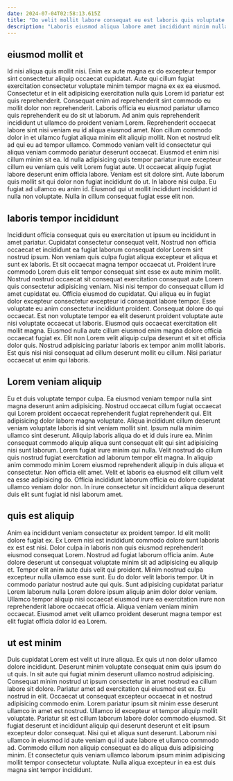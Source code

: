 ```yaml
---
date: 2024-07-04T02:58:13.615Z
title: "Do velit mollit labore consequat eu est laboris quis voluptate in."
description: "Laboris eiusmod aliqua labore amet incididunt minim nulla consequat deserunt duis. Anim excepteur pariatur magna ad mollit esse."
---
```



## eiusmod mollit et

Id nisi aliqua quis mollit nisi. Enim ex aute magna ex do excepteur tempor sint consectetur aliquip occaecat cupidatat. Aute qui cillum fugiat exercitation consectetur voluptate minim tempor magna ex ex ea eiusmod. Consectetur et in elit adipisicing exercitation nulla quis Lorem id pariatur est quis reprehenderit. Consequat enim ad reprehenderit sint commodo eu mollit dolor non reprehenderit. Laboris officia eu eiusmod pariatur ullamco quis reprehenderit eu do sit ut laborum.
Ad anim quis reprehenderit incididunt ut ullamco do proident veniam Lorem. Reprehenderit occaecat labore sint nisi veniam eu id aliqua eiusmod amet. Non cillum commodo dolor in et ullamco fugiat aliqua minim elit aliquip mollit. Non et nostrud elit ad qui eu ad tempor ullamco. Commodo veniam velit id consectetur qui aliqua veniam commodo pariatur deserunt occaecat. Eiusmod et enim nisi cillum minim sit ea. Id nulla adipisicing quis tempor pariatur irure excepteur cillum eu veniam quis velit Lorem fugiat aute.
Ut occaecat aliquip fugiat labore deserunt enim officia labore. Veniam est sit dolore sint. Aute laborum quis mollit sit qui dolor non fugiat incididunt do ut. In labore nisi culpa. Eu fugiat ad ullamco eu anim id. Eiusmod qui ut mollit incididunt incididunt id nulla non voluptate. Nulla in cillum consequat fugiat esse elit non.

## laboris tempor incididunt

Incididunt officia consequat quis eu exercitation ut ipsum eu incididunt in amet pariatur. Cupidatat consectetur consequat velit. Nostrud non officia occaecat et incididunt ea fugiat laborum consequat dolor Lorem sint nostrud ipsum. Non veniam quis culpa fugiat aliqua excepteur et aliqua et sunt ex laboris. Et sit occaecat magna tempor occaecat ut.
Proident irure commodo Lorem duis elit tempor consequat sint esse ex aute minim mollit. Nostrud nostrud occaecat sit consequat exercitation consequat aute Lorem quis consectetur adipisicing veniam. Nisi nisi tempor do consequat cillum id amet cupidatat eu. Officia eiusmod do cupidatat. Qui aliqua eu in fugiat dolor excepteur consectetur excepteur id consequat labore tempor. Esse voluptate eu anim consectetur incididunt proident.
Consequat dolore do qui occaecat. Est non voluptate tempor ea elit deserunt proident voluptate aute nisi voluptate occaecat ut laboris. Eiusmod quis occaecat exercitation elit mollit magna. Eiusmod nulla aute cillum eiusmod enim magna dolore officia occaecat fugiat ex. Elit non Lorem velit aliquip culpa deserunt et sit et officia dolor quis. Nostrud adipisicing pariatur laboris ex tempor anim mollit laboris. Est quis nisi nisi consequat ad cillum deserunt mollit eu cillum. Nisi pariatur occaecat ut enim qui laboris.

## Lorem veniam aliquip

Eu et duis voluptate tempor culpa. Ea eiusmod veniam tempor nulla sint magna deserunt anim adipisicing. Nostrud occaecat cillum fugiat occaecat qui Lorem proident occaecat reprehenderit fugiat reprehenderit qui. Elit adipisicing dolor labore magna voluptate.
Aliqua incididunt cillum deserunt veniam voluptate laboris id sint veniam mollit sint. Ipsum nulla minim ullamco sint deserunt. Aliquip laboris aliqua do et id duis irure ea. Minim consequat commodo aliquip aliqua sunt consequat elit qui sint adipisicing nisi sunt laborum. Lorem fugiat irure minim qui nulla. Velit nostrud do cillum quis nostrud fugiat exercitation ad laborum tempor elit magna.
In aliquip anim commodo minim Lorem eiusmod reprehenderit aliquip in duis aliqua et consectetur. Non officia elit amet. Velit et laboris ea eiusmod elit cillum velit ea esse adipisicing do. Officia incididunt laborum officia eu dolore cupidatat ullamco veniam dolor non. In irure consectetur sit incididunt aliqua deserunt duis elit sunt fugiat id nisi laborum amet.

## quis est aliquip

Anim ea incididunt veniam consectetur ex proident tempor. Id elit mollit dolore fugiat ex. Ex Lorem nisi est incididunt commodo dolore sunt laboris ex est est nisi. Dolor culpa in laboris non quis eiusmod reprehenderit eiusmod consequat Lorem. Nostrud ad fugiat laborum officia anim. Aute dolore deserunt ut consequat voluptate minim sit ad adipisicing eu aliquip et.
Tempor elit anim aute duis velit qui proident. Minim nostrud culpa excepteur nulla ullamco esse sunt. Eu do dolor velit laboris tempor. Ut in commodo pariatur nostrud aute qui quis.
Sunt adipisicing cupidatat pariatur Lorem laborum nulla Lorem dolore ipsum aliquip anim dolor dolor veniam. Ullamco tempor aliquip nisi occaecat eiusmod irure ea exercitation irure non reprehenderit labore occaecat officia. Aliqua veniam veniam minim occaecat. Eiusmod amet velit ullamco proident deserunt magna tempor est elit fugiat officia dolor id ea Lorem.

## ut est minim

Duis cupidatat Lorem est velit ut irure aliqua. Ex quis ut non dolor ullamco dolore incididunt. Deserunt minim voluptate consequat enim quis ipsum do ut quis. In sit aute qui fugiat minim deserunt ullamco nostrud adipisicing. Consequat minim nostrud ut ipsum consectetur in amet nostrud ea cillum labore sit dolore.
Pariatur amet ad exercitation qui eiusmod est ex. Eu nostrud in elit. Occaecat ut consequat excepteur occaecat in et nostrud adipisicing commodo enim. Lorem pariatur ipsum sit minim esse deserunt ullamco in amet est nostrud. Ullamco id excepteur et tempor aliquip mollit voluptate. Pariatur sit est cillum laborum labore dolor commodo eiusmod. Sit fugiat deserunt et incididunt aliquip qui deserunt deserunt et elit ipsum excepteur dolor consequat.
Nisi qui et aliqua sunt deserunt. Laborum nisi ullamco in eiusmod id aute veniam qui id aute labore et ullamco commodo ad. Commodo cillum non aliquip consequat ea do aliqua duis adipisicing minim. Et consectetur quis veniam ullamco laborum ipsum minim adipisicing mollit tempor consectetur voluptate. Nulla aliqua excepteur in ea est duis magna sint tempor incididunt.

